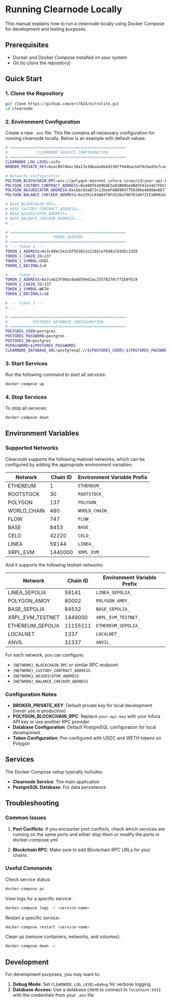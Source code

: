 # Running Clearnode Locally

This manual explains how to run a clearnode locally using Docker Compose for development and testing purposes.

## Prerequisites

- Docker and Docker Compose installed on your system
- Git (to clone the repository)

## Quick Start

### 1. Clone the Repository

```bash
git clone https://github.com/erc7824/nitrolite.git
cd clearnode
```

### 2. Environment Configuration

Create a new `.env` file. This file contains all necessary configuration for running clearnode locally. Below is an example with default values:

```bash
# ===================================================
#             CLEARNODE SERVICE CONFIGURATION
# ===================================================
CLEARNODE_LOG_LEVEL=info
BROKER_PRIVATE_KEY=0xac0974bec38a17e36ba4a6b4d238ff944bacb478cbed5efcae784d7bf4f2ff80

# Networks Configuration
POLYGON_BLOCKCHAIN_RPC=wss://polygon-mainnet.infura.io/ws/v3/your-api-key
POLYGON_CUSTODY_CONTRACT_ADDRESS=0x490fb189DdE3a01B00be9BA5F41e3447FbC838b6
POLYGON_ADJUDICATOR_ADDRESS=0xcbbc03a873c11beeFA8D99477E830be48d8Ae6D7
POLYGON_BALANCE_CHECKER_ADDRESS=0x2352c63A83f9Fd126af8676146721Fa00924d7e4

# BASE_BLOCKCHAIN_RPC=...
# BASE_CUSTODY_CONTRACT_ADDRESS=...
# BASE_ADJUDICATOR_ADDRESS=...
# BASE_BALANCE_CHECKER_ADDRESS=...
# ..

# ===================================================
#                    TOKEN SEEDING
# ===================================================
# --- Token 1 ---
TOKEN_1_ADDRESS=0x3c499c542cEF5E3811e1192ce70d8cC03d5c3359
TOKEN_1_CHAIN_ID=137
TOKEN_1_SYMBOL=USDC
TOKEN_1_DECIMALS=6

# --- Token 2 ---
TOKEN_2_ADDRESS=0x7ceb23fd6bc0add59e62ac25578270cff1b9f619
TOKEN_2_CHAIN_ID=137
TOKEN_2_SYMBOL=WETH
TOKEN_2_DECIMALS=18

# --- Token 3 ---
# ...

# ===================================================
#           POSTGRES DATABASE CONFIGURATION
# ===================================================
POSTGRES_USER=postgres
POSTGRES_PASSWORD=postgres
POSTGRES_DB=postgres
PGPASSWORD=${POSTGRES_PASSWORD}
CLEARNODE_DATABASE_URL=postgresql://${POSTGRES_USER}:${POSTGRES_PASSWORD}@database:5432/${POSTGRES_DB}?sslmode=disable
```

### 3. Start Services

Run the following command to start all services:

```bash
docker-compose up
```

### 4. Stop Services

To stop all services:

```bash
docker-compose down
```

## Environment Variables

### Supported Networks

Clearnode supports the following mainnet networks, which can be configured by adding the appropriate environment variables:

| Network          | Chain ID | Environment Variable Prefix |
| ---------------- | -------- | --------------------------- |
| ETHEREUM         | 1        | `ETHEREUM_`                 |
| ROOTSTOCK        | 30       | `ROOTSTOCK_`                |
| POLYGON          | 137      | `POLYGON_`                  |
| WORLD_CHAIN      | 480      | `WORLD_CHAIN_`              |
| FLOW             | 747      | `FLOW_`                     |
| BASE             | 8453     | `BASE_`                     |
| CELO             | 42220    | `CELO_`                     |
| LINEA            | 59144    | `LINEA_`                    |
| XRPL_EVM         | 1440000  | `XRPL_EVM_`                 |

And it supports the following testnet networks:

| Network          | Chain ID | Environment Variable Prefix |
| ---------------- | -------- | --------------------------- |
| LINEA_SEPOLIA    | 59141    | `LINEA_SEPOLIA_`            |
| POLYGON_AMOY     | 80002    | `POLYGON_AMOY_`             |
| BASE_SEPOLIA     | 84532    | `BASE_SEPOLIA_`             |
| XRPL_EVM_TESTNET | 1449000  | `XRPL_EVM_TESTNET_`         |
| ETHEREUM_SEPOLIA      | 11155111 | `ETHEREUM_SEPOLIA_`              |
| LOCALNET         | 1337     | `LOCALNET_`                 |
| ANVIL            | 31337    | `ANVIL_`                    |

For each network, you can configure:

- `{NETWORK}_BLOCKCHAIN_RPC` or similar RPC endpoint
- `{NETWORK}_CUSTODY_CONTRACT_ADDRESS`
- `{NETWORK}_ADJUDICATOR_ADDRESS`
- `{NETWORK}_BALANCE_CHECKER_ADDRESS`

### Configuration Notes

- **BROKER_PRIVATE_KEY**: Default private key for local development (never use in production)
- **POLYGON_BLOCKCHAIN_RPC**: Replace `your-api-key` with your Infura API key or use another RPC provider
- **Database Configuration**: Default PostgreSQL configuration for local development
- **Token Configuration**: Pre-configured with USDC and WETH tokens on Polygon

## Services

The Docker Compose setup typically includes:

- **Clearnode Service**: The main application
- **PostgreSQL Database**: For data persistence

## Troubleshooting

### Common Issues

1. **Port Conflicts**: If you encounter port conflicts, check which services are running on the same ports and either stop them or modify the ports in docker-compose.yml

2. **Blockchain RPC**: Make sure to add Blockchain RPC URLs for your chains.

### Useful Commands

Check service status:

```bash
docker-compose ps
```

View logs for a specific service:

```bash
docker-compose logs -f <service-name>
```

Restart a specific service:

```bash
docker-compose restart <service-name>
```

Clean up (remove containers, networks, and volumes):

```bash
docker-compose down -v
```

## Development

For development purposes, you may want to:

1. **Debug Mode**: Set `CLEARNODE_LOG_LEVEL=debug` for verbose logging
2. **Database Access**: Use a database client to connect to `localhost:5432` with the credentials from your `.env` file
